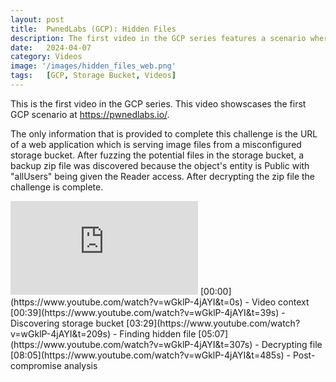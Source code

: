 ```yaml
---
layout: post
title:  PwnedLabs (GCP): Hidden Files
description: The first video in the GCP series features a scenario where participants are provided with a URL leading to a misconfigured storage bucket serving image files, prompting them to fuzz potential files, discover a backup zip file due to the entity being set to "Public" with "allUsers" granted Reader access, and completing the challenge by decrypting the zip file.
date:   2024-04-07
category: Videos
image: '/images/hidden_files_web.png'
tags:   [GCP, Storage Bucket, Videos]
---
```


This is the first video in the GCP series. This video showscases the first GCP scenario at https://pwnedlabs.io/. 

The only information that is provided to complete this challenge is the URL of a web application which is serving image files from a misconfigured storage bucket. After fuzzing the potential files in the storage bucket, a backup zip file was discovered because the object's entity is Public with "allUsers" being given the Reader access. After decrypting the zip file the challenge is complete.

<iframe src="https://www.youtube.com/embed/wGklP-4jAYI" frameborder="0" allowfullscreen></iframe>
[00:00](https://www.youtube.com/watch?v=wGklP-4jAYI&t=0s) - Video context 
[00:39](https://www.youtube.com/watch?v=wGklP-4jAYI&t=39s) - Discovering storage bucket 
[03:29](https://www.youtube.com/watch?v=wGklP-4jAYI&t=209s) - Finding hidden file 
[05:07](https://www.youtube.com/watch?v=wGklP-4jAYI&t=307s) - Decrypting file 
[08:05](https://www.youtube.com/watch?v=wGklP-4jAYI&t=485s) - Post-compromise analysis


